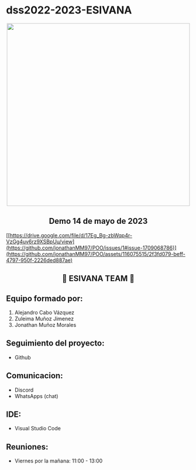 # dss2022-2023-ESIVANA
<p align="center">
  <img src="picture/logo.png" width = 500 >
</p>

<h2 align="center"> Demo 14 de mayo de 2023 </h2>

[[https://drive.google.com/file/d/17Eg_Bg-zbWqp4r-VzGg4uv6rz9XSBpUu/view](https://github.com/jonathanMM97/POO/issues/1#issue-1709068786)](https://github.com/jonathanMM97/POO/assets/116075515/2f3fd079-beff-4797-950f-2226ded887ae)

<h2 align="center"> 💖 ESIVANA TEAM 💖</h2>

## Equipo formado por: 
  1. Alejandro Cabo Vázquez
  2. Zuleima Muñoz Jimenez
  3. Jonathan Muñoz Morales
 
## Seguimiento del proyecto: 
  - Github
 
## Comunicacion:
  - Discord
  - WhatsApps (chat)
  
## IDE:
  - Visual Studio Code
 
## Reuniones:
  - Viernes por la mañana: 11:00 - 13:00
